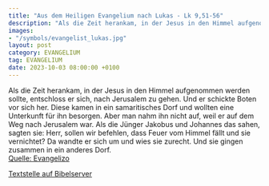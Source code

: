 ```yaml
---
title: "Aus dem Heiligen Evangelium nach Lukas - Lk 9,51-56"
description: "Als die Zeit herankam, in der Jesus in den Himmel aufgenommen werden sollte, entschloss er sich, nach Jerusalem zu gehen. Und er schickte Boten vor sich her. Diese kamen in ein samaritisches Dorf und wollten eine Unterkunft für ihn besorgen. Aber man nahm ihn nicht auf, weil er a...."
images:
- "/symbols/evangelist_lukas.jpg"
layout: post
category: EVANGELIUM
tag: EVANGELIUM
date: 2023-10-03 08:00:00 +0100
---
```

Als die Zeit herankam, in der Jesus in den Himmel aufgenommen werden sollte, entschloss er sich, nach Jerusalem zu gehen.
Und er schickte Boten vor sich her. Diese kamen in ein samaritisches Dorf und wollten eine Unterkunft für ihn besorgen.
Aber man nahm ihn nicht auf, weil er auf dem Weg nach Jerusalem war.<!--more-->
Als die Jünger Jakobus und Johannes das sahen, sagten sie: Herr, sollen wir befehlen, dass Feuer vom Himmel fällt und sie vernichtet?
Da wandte er sich um und wies sie zurecht.
Und sie gingen zusammen in ein anderes Dorf.<br>
[Quelle: Evangelizo](https://evangeliumtagfuertag.org/DE/gospel)

[Textstelle auf Bibelserver](https://www.bibleserver.com/EU/Lukas9,51-56)
